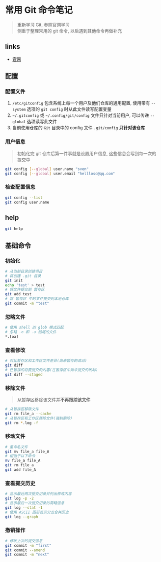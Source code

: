 # 常用 Git 命令笔记
> 重新学习 Git, 参照官网学习  
> 侧重于整理常用的 git 命令, 以后遇到其他命令再做补充  

## links
- [官网](https://git-scm.com/book/zh/v2)

## 配置
### 配置文件
1. `/etc/gitconfig` 包含系统上每一个用户及他们仓库的通用配置, 使用带有 `--system` 选项的 `git config` 时从此文件读写配置变量
2. `~/.gitconfig` 或 `~/.config/git/config` 文件只针对当前用户, 可以传递 `--global` 选项读写此文件
3. 当前使用仓库的 `Git` 目录中的 config 文件 `.git/config` **只针对该仓库**

### 用户信息
> 初始化完 git 仓库后第一件事就是设置用户信息, 这些信息会写到每一次的提交中

```bash
git config [--global] user.name "sven"
git config [--global] user.email "helllosc@qq.com"
```

### 检查配置信息
```bash
git config --list
git config user.name
```

## help
```bash
git help
```

## 基础命令

### 初始化

```bash
# 从当前目录创建项目
# 将创建 .git 目录
git init
echo 'test' > test
# 将文件提交到 暂存区
git add test
# 将 暂存区 中的文件提交到本地仓库
git commit -m "test"
```

### 忽略文件
```bash
# 使用 shell 的 glob 模式匹配
# 忽略 .o 和 .a 结尾的文件
*.[oa]
```

### 查看修改
```bash
# 对比暂存区和工作区文件差异(尚未暂存的改动)
git diff
# 已暂存的将要提交的内容(在暂存区中尚未提交的改动)
git diff --staged
```

### 移除文件
> 从暂存区移除该文件并**不再跟踪该文件**

```bash
# 从暂存区移除文件
git rm file_a --cache
# 从暂存区和工作区移除文件(强制删除)
git rm *.log -f
```

### 移动文件
```bash
# 重命名文件
git mv file_a file_A
# 相当于以下命令
mv file_a file_A
git rm file_a
git add file_A
```

### 查看提交历史

```bash
# 显示最近两次提交记录并列出修改内容
git log -p -2
# 显示最后一次提交记录的简略信息
git log --stat -1
# 使用 ASCII 图形表示分支合并历史
git log --graph
```

### 撤销操作

```bash
# 修改上次的提交信息
git commit -m "first"
git commit --amend
git commit -m "next"
```

